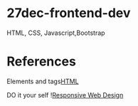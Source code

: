 # 27dec-frontend-dev
HTML, CSS, Javascript,Bootstrap

<h1>References</h1>

<p>Elements and tags<a href="https://www.w3schools.com/html/default.asp">HTML<a/><p>
<p>DO it your self !<a href="https://www.freecodecamp.org/learn/2022/responsive-web-design/">Responsive Web Design<a/><p>